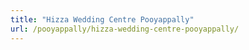 ```yaml
---
title: "Hizza Wedding Centre Pooyappally"
url: /pooyappally/hizza-wedding-centre-pooyappally/
---
```

